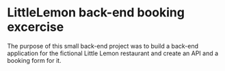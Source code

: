 # LittleLemon back-end booking excercise

The purpose of this small back-end project was to build a back-end application for the fictional Little Lemon restaurant and create an API and a booking form for it.
